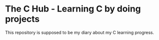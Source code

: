 # The C Hub - Learning C by doing projects

This repository is supposed to be my diary about my C learning progress.